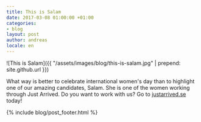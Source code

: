 ```yaml
---
title: This is Salam
date: 2017-03-08 01:00:00 +01:00
categories:
- blog
layout: post
author: andreas
locale: en
---
```


![This is Salam]({{ "/assets/images/blog/this-is-salam.jpg" | prepend: site.github.url }})

What way is better to celebrate international women's day than to highlight one of our amazing candidates, Salam. She is one of the women working through Just Arrived. Do you want to work with us? &zwnj;&zwnj;&zwnj;&zwnj;&zwnj;&zwnj;&zwnj;&zwnj;&zwnj;&zwnj;&zwnj;&zwnj;&zwnj;&zwnj;&zwnj;&zwnj;&zwnj;&zwnj;&zwnj;&zwnj;&zwnj;&zwnj;&zwnj;&zwnj;&zwnj;&zwnj;&zwnj;&zwnj;&zwnj;&zwnj;&zwnj;&zwnj;&zwnj;&zwnj;&zwnj;&zwnj;&zwnj;&zwnj;&zwnj;&zwnj;&zwnj;&zwnj;&zwnj;&zwnj;&zwnj;&zwnj;&zwnj;&zwnj;&zwnj;&zwnj;&zwnj;&zwnj;&zwnj;&zwnj;&zwnj;&zwnj;&zwnj;&zwnj;&zwnj;&zwnj;&zwnj;&zwnj;&zwnj;&zwnj;&zwnj;&zwnj;&zwnj;&zwnj;&zwnj;&zwnj;&zwnj;&zwnj;&zwnj;&zwnj;&zwnj;&zwnj;&zwnj;&zwnj;&zwnj;&zwnj;&zwnj;&zwnj;Go to [justarrived.se](https://justarrived.se) today!


{% include blog/post_footer.html %}
